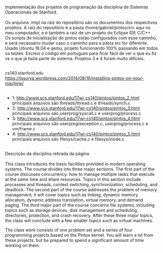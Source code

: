 Implementação dos projetos de programação da disciplina de Sistemas Operacionais de Stanford.
<br /><br />
Os arquivos .tmpl na raiz do repositório são os documentos dos respectivos projetos. A raiz
do repositório é a pasta /home/gabriel/pintos/src aqui no meu computador, e é também
a raiz de um projeto do Eclipse IDE C/C++. Os scripts de inicialização do pintos estão configurados
com esse caminho, e será necessário mudar caso o caminho para a pasta src for diferente. Usado
Ubuntu 18.04 e qemu, projeto funcionando 100% passando em todos os testes. Escrevi o código
em portugues para ficar fácil de ver o que eu fiz vs o que já fazia parte do sistema. Projetos
3 e 4 foram muíto difíceis. <br /><br />

cs140.stanford.edu <br />
https://tssurya.wordpress.com/2014/08/16/installing-pintos-on-your-machine/ <br /> <br />

- 1: http://www.scs.stanford.edu/17wi-cs140/pintos/pintos_2.html <br />
principais arquivos são threads/thread.c e threads/synch.c
- 2: http://www.scs.stanford.edu/17wi-cs140/pintos/pintos_3.html <br />
principais arquivos são userprog/syscall.c e userprog/process.c
- 3: http://www.scs.stanford.edu/17wi-cs140/pintos/pintos_4.html <br />
principais arquivos são userprog/exception.c, userprog/process.c e vm/frame.c
- 4: http://www.scs.stanford.edu/17wi-cs140/pintos/pintos_5.html <br />
principais arquivos são filesys/cache.c e filesys/inode.c <br /> <br />

Descrição da disciplina retirada da página <br /> <br />
This class introduces the basic facilities provided in modern operating systems. The course divides into three major sections. The first part of the course discusses concurrency: how to manage multiple tasks that execute at the same time and share resources. Topics in this section include processes and threads, context switching, synchronization, scheduling, and deadlock. The second part of the course addresses the problem of memory management; it will cover topics such as linking, dynamic memory allocation, dynamic address translation, virtual memory, and demand paging. The third major part of the course concerns file systems, including topics such as storage devices, disk management and scheduling, directories, protection, and crash recovery. After these three major topics, the class will conclude with a few smaller topics such as virtual machines. <br />

The class work consists of one problem set and a series of four programming projects based on the Pintos kernel. You will learn a lot from these projects, but be prepared to spend a significant amount of time working on them.



